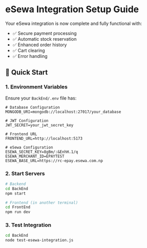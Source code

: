 # eSewa Integration Setup Guide

Your eSewa integration is now complete and fully functional with:

- ✅ Secure payment processing
- ✅ Automatic stock reservation
- ✅ Enhanced order history
- ✅ Cart clearing
- ✅ Error handling

## 🚀 **Quick Start**

### 1. **Environment Variables**

Ensure your `BackEnd/.env` file has:

```env
# Database Configuration
MONGODB_URI=mongodb://localhost:27017/your_database

# JWT Configuration
JWT_SECRET=your_jwt_secret_key

# Frontend URL
FRONTEND_URL=http://localhost:5173

# eSewa Configuration
ESEWA_SECRET_KEY=8gBm/:&EnhH.1/q
ESEWA_MERCHANT_ID=EPAYTEST
ESEWA_BASE_URL=https://rc-epay.esewa.com.np
```

### 2. **Start Servers**

```bash
# Backend
cd BackEnd
npm start

# Frontend (in another terminal)
cd FrontEnd
npm run dev
```

### 3. **Test Integration**

```bash
cd BackEnd
node test-esewa-integration.js
```
